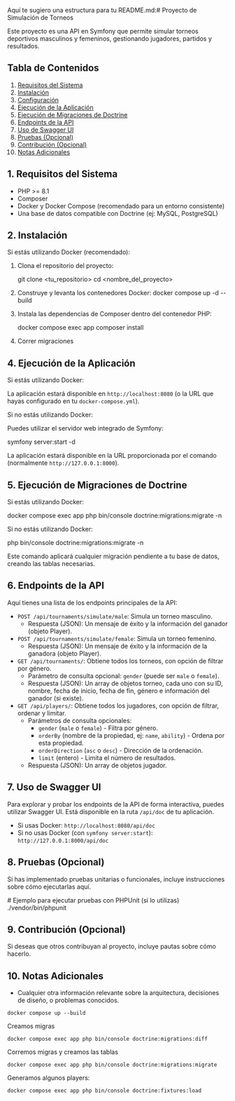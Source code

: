 Aquí te sugiero una estructura para tu README.md:# Proyecto de Simulación de Torneos

Este proyecto es una API en Symfony que permite simular torneos deportivos masculinos y femeninos, gestionando jugadores, partidos y resultados.

## Tabla de Contenidos

1.  [Requisitos del Sistema](#requisitos-del-sistema)
2.  [Instalación](#instalación)
3.  [Configuración](#configuración)
4.  [Ejecución de la Aplicación](#ejecución-de-la-aplicación)
5.  [Ejecución de Migraciones de Doctrine](#ejecución-de-migraciones-de-doctrine)
6.  [Endpoints de la API](#endpoints-de-la-api)
7.  [Uso de Swagger UI](#uso-de-swagger-ui)
8.  [Pruebas (Opcional)](#pruebas-opcional)
9.  [Contribución (Opcional)](#contribución-opcional)
10. [Notas Adicionales](#notas-adicionales)

## 1. Requisitos del Sistema

* PHP >= 8.1
* Composer
* Docker y Docker Compose (recomendado para un entorno consistente)
* Una base de datos compatible con Doctrine (ej: MySQL, PostgreSQL)

## 2. Instalación

Si estás utilizando Docker (recomendado):

1.  Clona el repositorio del proyecto:

    git clone <tu\_repositorio>
    cd <nombre\_del\_proyecto>

2. Construye y levanta los contenedores Docker:
    docker compose up -d --build

3.  Instala las dependencias de Composer dentro del contenedor PHP:

    docker compose exec app composer install
4. Correr migraciones
    





## 4. Ejecución de la Aplicación

Si estás utilizando Docker:

La aplicación estará disponible en  `http://localhost:8080`  (o la URL que hayas configurado en tu  `docker-compose.yml`).

Si no estás utilizando Docker:

Puedes utilizar el servidor web integrado de Symfony:

symfony server:start -d


La aplicación estará disponible en la URL proporcionada por el comando (normalmente  `http://127.0.0.1:8000`).

## 5. Ejecución de Migraciones de Doctrine

Si estás utilizando Docker:

docker compose exec app php bin/console doctrine:migrations:migrate -n


Si no estás utilizando Docker:

php bin/console doctrine:migrations:migrate -n


Este comando aplicará cualquier migración pendiente a tu base de datos, creando las tablas necesarias.

## 6. Endpoints de la API

Aquí tienes una lista de los endpoints principales de la API:

* `POST /api/tournaments/simulate/male`: Simula un torneo masculino.
    * Respuesta (JSON): Un mensaje de éxito y la información del ganador (objeto Player).
* `POST /api/tournaments/simulate/female`: Simula un torneo femenino.
    * Respuesta (JSON): Un mensaje de éxito y la información de la ganadora (objeto Player).
* `GET /api/tournaments/`: Obtiene todos los torneos, con opción de filtrar por género.
    * Parámetro de consulta opcional: `gender` (puede ser `male` o `female`).
    * Respuesta (JSON): Un array de objetos torneo, cada uno con su ID, nombre, fecha de inicio, fecha de fin, género e información del ganador (si existe).
* `GET /api/players/`: Obtiene todos los jugadores, con opción de filtrar, ordenar y limitar.
    * Parámetros de consulta opcionales:
        * `gender` (`male` o `female`) - Filtra por género.
        * `orderBy` (nombre de la propiedad, ej: `name`, `ability`) - Ordena por esta propiedad.
        * `orderDirection` (`asc` o `desc`) - Dirección de la ordenación.
        * `limit` (entero) - Limita el número de resultados.
    * Respuesta (JSON): Un array de objetos jugador.

## 7. Uso de Swagger UI

Para explorar y probar los endpoints de la API de forma interactiva, puedes utilizar Swagger UI. Está disponible en la ruta  `/api/doc`  de tu aplicación.

* Si usas Docker:  `http://localhost:8080/api/doc`
* Si no usas Docker (con  `symfony server:start`):  `http://127.0.0.1:8000/api/doc`

## 8. Pruebas (Opcional)

Si has implementado pruebas unitarias o funcionales, incluye instrucciones sobre cómo ejecutarlas aquí.

\# Ejemplo para ejecutar pruebas con PHPUnit (si lo utilizas)
./vendor/bin/phpunit


## 9. Contribución (Opcional)

Si deseas que otros contribuyan al proyecto, incluye pautas sobre cómo hacerlo.

## 10. Notas Adicionales

* Cualquier otra información relevante sobre la arquitectura, decisiones de diseño, o problemas conocidos.




`
docker compose up --build
`

Creamos migras

`
docker compose exec app php bin/console doctrine:migrations:diff
`

Corremos migras y creamos las tablas

`docker compose exec app php bin/console doctrine:migrations:migrate
`

Generamos algunos players:

`docker compose exec app php bin/console doctrine:fixtures:load
`